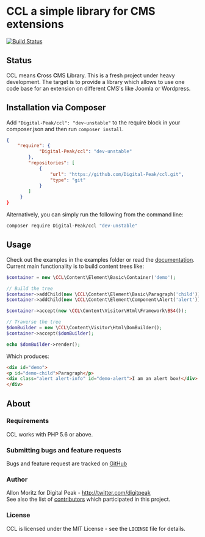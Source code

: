 # CCL a simple library for CMS extensions

[![Build Status](https://travis-ci.org/Digital-Peak/ccl.svg?branch=unstable)](https://travis-ci.org/Digital-Peak/ccl)

## Status
CCL means **C**ross **C**MS **L**ibrary. This is a fresh project under heavy development. The target is to provide a library which allows to use one code base for an extension on different CMS's like Joomla or Wordpress.

## Installation via Composer
Add `"Digital-Peak/ccl": "dev-unstable"` to the require block in your composer.json and then run `composer install`.

```json
{
	"require": {
            "Digital-Peak/ccl": "dev-unstable"
        },
        "repositories": [
            {
                "url": "https://github.com/Digital-Peak/ccl.git",
                "type": "git"
            }
        ]
     }
}
```

Alternatively, you can simply run the following from the command line:

```sh
composer require Digital-Peak/ccl "dev-unstable"
```

## Usage
Check out the examples in the examples folder or read the [documentation](docs). Current main functionality is to build content trees like:

```php
$container = new \CCL\Content\Element\Basic\Container('demo');

// Build the tree
$container->addChild(new \CCL\Content\Element\Basic\Paragraph('child'))->setContent('Paragraph');
$container->addChild(new \CCL\Content\Element\Component\Alert('alert'))->setContent('I am an alert box!');

$container->accept(new \CCL\Content\Visitor\Html\Framework\BS4());

// Traverse the tree
$domBuilder = new \CCL\Content\Visitor\Html\DomBuilder();
$container->accept($domBuilder);

echo $domBuilder->render();
```

Which produces: 
```html
<div id="demo">
<p id="demo-child">Paragraph</p>
<div class="alert alert-info" id="demo-alert">I am an alert box!</div>
</div>
```

## About

### Requirements
CCL works with PHP 5.6 or above.

### Submitting bugs and feature requests
Bugs and feature request are tracked on [GitHub](https://github.com/Digital-Peak/ccl/issues)

### Author
Allon Moritz for Digital Peak - <http://twitter.com/digitpeak><br />
See also the list of [contributors](https://github.com/Digital-Peak/ccl/contributors) which participated in this project.

### License
CCL is licensed under the MIT License - see the `LICENSE` file for details.